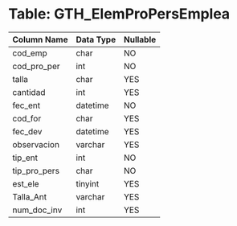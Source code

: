 # Table: GTH_ElemProPersEmplea

| Column Name | Data Type | Nullable |
|-------------|-----------|----------|
| cod_emp | char | NO |
| cod_pro_per | int | NO |
| talla | char | YES |
| cantidad | int | YES |
| fec_ent | datetime | NO |
| cod_for | char | YES |
| fec_dev | datetime | YES |
| observacion | varchar | YES |
| tip_ent | int | NO |
| tip_pro_pers | char | NO |
| est_ele | tinyint | YES |
| Talla_Ant | varchar | YES |
| num_doc_inv | int | YES |
